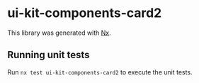 # ui-kit-components-card2

This library was generated with [Nx](https://nx.dev).

## Running unit tests

Run `nx test ui-kit-components-card2` to execute the unit tests.
